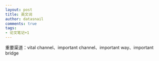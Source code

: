 ```yaml
---
layout: post
title: 英文词
author: datasnail
comments: true
tags:
- 论文笔记+1
---
```


重要渠道：vital channel、important channel、important way、important bridge
